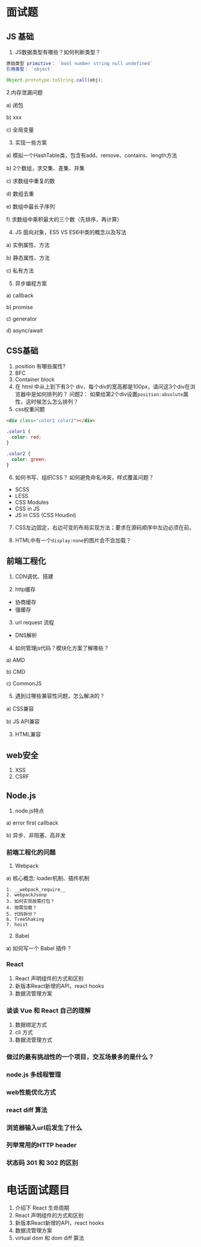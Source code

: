 # 面试题


## JS 基础

1. JS数据类型有哪些？如何判断类型？
```js
原始类型 primitive： `bool number string null undefined`
引用类型： `object`

Object.prototype.toString.call(obj);
```
2.内存泄漏问题

a) 闭包

b) xxx

c) 全局变量


3. 实现一些方案

a) 模拟一个HashTable类，包含有add、remove、contains、length方法

b) 2个数组，求交集、差集、并集

c) 求数组中重复的数

d) 数组去重

e) 数组中最长子序列

f) 求数组中乘积最大的三个数（先排序，再计算）


4. JS 面向对象，ES5 VS ES6中类的概念以及写法

a) 实例属性、方法

b) 静态属性、方法

c) 私有方法

5. 异步编程方案

a) callback

b) promise

c) generator

d) async/await



## CSS基础

1. position 有哪些属性?
2. BFC
3. Container block
4. 在 html 中从上到下有3个 div，每个div的宽高都是100px，请问这3个div在浏览器中是如何排列的？
问题2： 如果给第2个div设置`position:absolute`属性，这时候怎么怎么排列？
5. css权重问题
```html
<div class="color1 color2"></div>
```

```css
.color1 {
  color: red;
}

.color2 {
  color: green;
}
```

6. 如何书写、组织CSS？ 如何避免命名冲突，样式覆盖问题？
  - SCSS
  - LESS
  - CSS Modules
  - CSS in JS
  - JS in CSS (CSS Houdini)

7. CSS左边固定，右边可变的布局实现方法；要求在源码顺序中左边必须在前。

8. HTML中有一个`display:none`的图片会不会加载？




## 前端工程化

1. CDN调优、搭建

2. http缓存
- 协商缓存
- 强缓存

3. url request 流程
- DNS解析

4. 如何管理js代码？模块化方案了解哪些？

a) AMD

b) CMD

c) CommonJS

5. 遇到过哪些兼容性问题，怎么解决的？

a) CSS兼容

b) JS API兼容

3) HTML兼容



## web安全

1. XSS
2. CSRF


## Node.js

1. node.js特点

a) error first callback

b) 异步、非阻塞、高并发


### 前端工程化的问题

1. Webpack

a) 核心概念: loader机制、插件机制

```
1. __webpack_require__
2. webpackJsonp
3. 如何实现按需打包？
4. 按需加载？
5. 代码拆分？
6. TreeShaking
7. hoist
```

2. Babel

a) 如何写一个 Babel 插件？



### React
1. React 声明组件的方式和区别
2. 新版本React新增的API，react hooks
3. 数据流管理方案


### 谈谈 Vue 和 React 自己的理解

1. 数据绑定方式
2. cli 方式
3. 数据流管理方式


### 做过的最有挑战性的一个项目，交互场景多的是什么？

### node.js 多线程管理

### web性能优化方式

### react diff 算法

### 浏览器输入url后发生了什么


### 列举常用的HTTP header
### 状态码 301 和 302 的区别
###



# 电话面试题目
1. 介绍下 React 生命周期
2. React 声明组件的方式和区别
3. 新版本React新增的API，react hooks
4. 数据流管理方案
5. virtual dom 和 dom diff 算法




